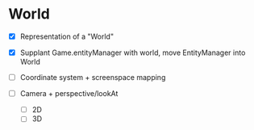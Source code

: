 # World

- [x] Representation of a "World"

- [x] Supplant Game.entityManager with world, move EntityManager into World

- [ ] Coordinate system + screenspace mapping

- [ ] Camera + perspective/lookAt
    - [ ] 2D
    - [ ] 3D
